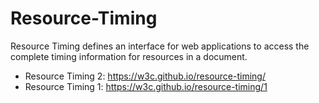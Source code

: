 Resource-Timing
===============

Resource Timing defines an interface for web applications to access the
complete timing information for resources in a document.

- Resource Timing 2: https://w3c.github.io/resource-timing/
- Resource Timing 1: https://w3c.github.io/resource-timing/1
